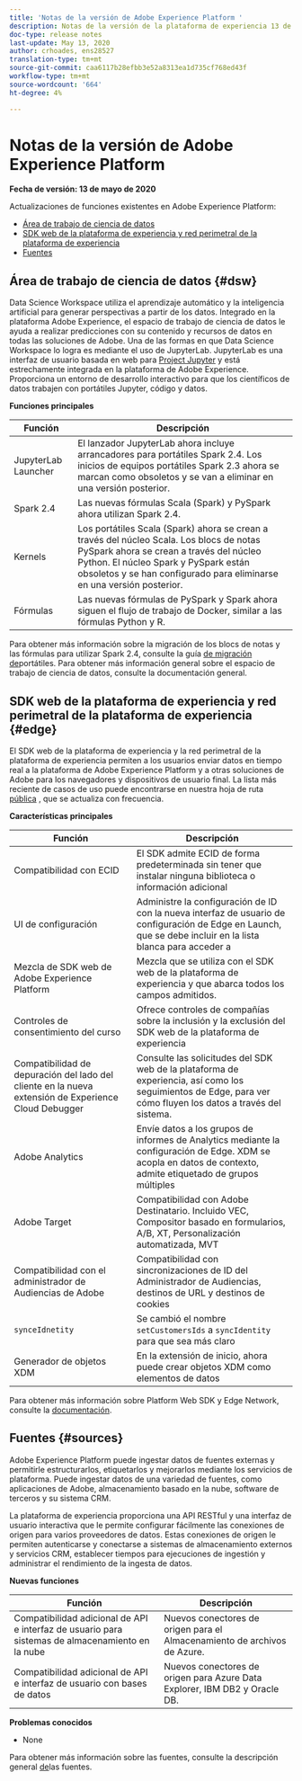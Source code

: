 ```yaml
---
title: 'Notas de la versión de Adobe Experience Platform '
description: Notas de la versión de la plataforma de experiencia 13 de mayo de 2020
doc-type: release notes
last-update: May 13, 2020
author: crhoades, ens28527
translation-type: tm+mt
source-git-commit: caa6117b28efbb3e52a8313ea1d735cf768ed43f
workflow-type: tm+mt
source-wordcount: '664'
ht-degree: 4%

---
```



# Notas de la versión de Adobe Experience Platform

**Fecha de versión: 13 de mayo de 2020**

Actualizaciones de funciones existentes en Adobe Experience Platform:

- [Área de trabajo de ciencia de datos](#dsw)
- [SDK web de la plataforma de experiencia y red perimetral de la plataforma de experiencia](#edge)
- [Fuentes](#sources)

## Área de trabajo de ciencia de datos {#dsw}

Data Science Workspace utiliza el aprendizaje automático y la inteligencia artificial para generar perspectivas a partir de los datos. Integrado en la plataforma Adobe Experience, el espacio de trabajo de ciencia de datos le ayuda a realizar predicciones con su contenido y recursos de datos en todas las soluciones de Adobe. Una de las formas en que Data Science Workspace lo logra es mediante el uso de JupyterLab. JupyterLab es una interfaz de usuario basada en web para <a href="https://jupyter.org/" target="_blank">Project Jupyter</a> y está estrechamente integrada en la plataforma de Adobe Experience. Proporciona un entorno de desarrollo interactivo para que los científicos de datos trabajen con portátiles Jupyter, código y datos.

**Funciones principales**

| Función | Descripción |
|--- | ---|
| JupyterLab Launcher | El lanzador JupyterLab ahora incluye arrancadores para portátiles Spark 2.4. Los inicios de equipos portátiles Spark 2.3 ahora se marcan como obsoletos y se van a eliminar en una versión posterior. |
| Spark 2.4 | Las nuevas fórmulas Scala (Spark) y PySpark ahora utilizan Spark 2.4. |
| Kernels | Los portátiles Scala (Spark) ahora se crean a través del núcleo Scala. Los blocs de notas PySpark ahora se crean a través del núcleo Python. El núcleo Spark y PySpark están obsoletos y se han configurado para eliminarse en una versión posterior. |
| Fórmulas | Las nuevas fórmulas de PySpark y Spark ahora siguen el flujo de trabajo de Docker, similar a las fórmulas Python y R. |

Para obtener más información sobre la migración de los blocs de notas y las fórmulas para utilizar Spark 2.4, consulte la guía [de migración de](../../data-science-workspace/recipe-notebook-migration.md)portátiles. Para obtener más información general sobre el espacio de trabajo de ciencia de datos, consulte la documentación [](../../data-science-workspace/home.md)general.

## SDK web de la plataforma de experiencia y red perimetral de la plataforma de experiencia {#edge}

El SDK web de la plataforma de experiencia y la red perimetral de la plataforma de experiencia permiten a los usuarios enviar datos en tiempo real a la plataforma de Adobe Experience Platform y a otras soluciones de Adobe para los navegadores y dispositivos de usuario final. La lista más reciente de casos de uso puede encontrarse en nuestra hoja de ruta [pública](https://github.com/adobe/alloy/projects/5) , que se actualiza con frecuencia.

**Características principales**

| Función | Descripción |
|--- | ---|
| Compatibilidad con ECID | El SDK admite ECID de forma predeterminada sin tener que instalar ninguna biblioteca o información adicional |
| UI de configuración | Administre la configuración de ID con la nueva interfaz de usuario de configuración de Edge en Launch, que se debe incluir en la lista blanca para acceder a |
| Mezcla de SDK web de Adobe Experience Platform | Mezcla que se utiliza con el SDK web de la plataforma de experiencia y que abarca todos los campos admitidos. |
| Controles de consentimiento del curso | Ofrece controles de compañías sobre la inclusión y la exclusión del SDK web de la plataforma de experiencia |
| Compatibilidad de depuración del lado del cliente en la nueva extensión de Experience Cloud Debugger | Consulte las solicitudes del SDK web de la plataforma de experiencia, así como los seguimientos de Edge, para ver cómo fluyen los datos a través del sistema. |
| Adobe Analytics | Envíe datos a los grupos de informes de Analytics mediante la configuración de Edge. XDM se acopla en datos de contexto, admite etiquetado de grupos múltiples |
| Adobe Target | Compatibilidad con Adobe Destinatario. Incluido VEC, Compositor basado en formularios, A/B, XT, Personalización automatizada, MVT |
| Compatibilidad con el administrador de Audiencias de Adobe | Compatibilidad con sincronizaciones de ID del Administrador de Audiencias, destinos de URL y destinos de cookies |
| `synceIdnetity` | Se cambió el nombre `setCustomersIds` a `syncIdentity` para que sea más claro |
| Generador de objetos XDM | En la extensión de inicio, ahora puede crear objetos XDM como elementos de datos |

Para obtener más información sobre Platform Web SDK y Edge Network, consulte la [documentación](../../edge/home.md).

## Fuentes {#sources}

Adobe Experience Platform puede ingestar datos de fuentes externas y permitirle estructurarlos, etiquetarlos y mejorarlos mediante los servicios de plataforma. Puede ingestar datos de una variedad de fuentes, como aplicaciones de Adobe, almacenamiento basado en la nube, software de terceros y su sistema CRM.

La plataforma de experiencia proporciona una API RESTful y una interfaz de usuario interactiva que le permite configurar fácilmente las conexiones de origen para varios proveedores de datos. Estas conexiones de origen le permiten autenticarse y conectarse a sistemas de almacenamiento externos y servicios CRM, establecer tiempos para ejecuciones de ingestión y administrar el rendimiento de la ingesta de datos.

**Nuevas funciones**

| Función | Descripción |
| ------- | ----------- |
| Compatibilidad adicional de API e interfaz de usuario para sistemas de almacenamiento en la nube | Nuevos conectores de origen para el Almacenamiento de archivos de Azure. |
| Compatibilidad adicional de API e interfaz de usuario con bases de datos | Nuevos conectores de origen para Azure Data Explorer, IBM DB2 y Oracle DB. |

**Problemas conocidos**

- None

Para obtener más información sobre las fuentes, consulte la descripción general [de](../../sources/home.md)las fuentes.